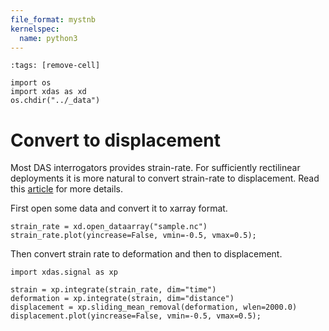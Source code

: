 ```yaml
---
file_format: mystnb
kernelspec:
  name: python3
---
```


```{code-cell}
:tags: [remove-cell]

import os
import xdas as xd
os.chdir("../_data")
```

# Convert to displacement

Most DAS interrogators provides strain-rate. For sufficiently rectilinear deployments 
it is more natural to convert strain-rate to displacement. Read this [article][REF] for 
more details.

First open some data and convert it to xarray format.

```{code-cell} 
strain_rate = xd.open_dataarray("sample.nc")
strain_rate.plot(yincrease=False, vmin=-0.5, vmax=0.5);
```

Then convert strain rate to deformation and then to displacement.

```{code-cell} 
import xdas.signal as xp

strain = xp.integrate(strain_rate, dim="time")
deformation = xp.integrate(strain, dim="distance")
displacement = xp.sliding_mean_removal(deformation, wlen=2000.0)
displacement.plot(yincrease=False, vmin=-0.5, vmax=0.5);
```

[REF]: <https://doi.org/10.31223/X5ZD3C>